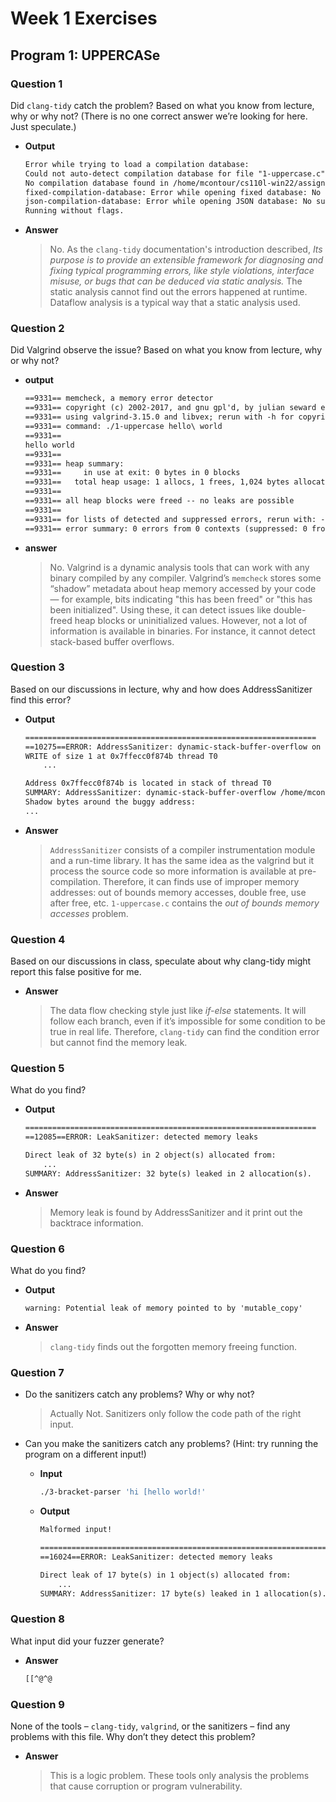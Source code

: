 # Week 1 Exercises

## Program 1: UPPERCASe

### Question 1

Did `clang-tidy` catch the problem? Based on what you know from lecture, why or why not? (There is no one correct answer we’re looking for here. Just speculate.)

- **Output**

    ```txt
    Error while trying to load a compilation database:
    Could not auto-detect compilation database for file "1-uppercase.c"
    No compilation database found in /home/mcontour/cs110l-win22/assignments/week1 or any parent directory
    fixed-compilation-database: Error while opening fixed database: No such file or directory
    json-compilation-database: Error while opening JSON database: No such file or directory
    Running without flags.
    ```

- **Answer**

    > No. As the `clang-tidy` documentation's introduction described, _Its purpose is to provide an extensible framework for diagnosing and fixing typical programming errors, like style violations, interface misuse, or bugs that can be deduced via static analysis._ The static analysis cannot find out the errors happened at runtime. Dataflow analysis is a typical way that a static analysis used.

### Question 2

Did Valgrind observe the issue? Based on what you know from lecture, why or why not?

- **output**

    ```txt
    ==9331== memcheck, a memory error detector
    ==9331== copyright (c) 2002-2017, and gnu gpl'd, by julian seward et al.
    ==9331== using valgrind-3.15.0 and libvex; rerun with -h for copyright info
    ==9331== command: ./1-uppercase hello\ world
    ==9331==
    hello world
    ==9331==
    ==9331== heap summary:
    ==9331==     in use at exit: 0 bytes in 0 blocks
    ==9331==   total heap usage: 1 allocs, 1 frees, 1,024 bytes allocated
    ==9331==
    ==9331== all heap blocks were freed -- no leaks are possible
    ==9331==
    ==9331== for lists of detected and suppressed errors, rerun with: -s
    ==9331== error summary: 0 errors from 0 contexts (suppressed: 0 from 0)
    ```

- **answer**

    > No. Valgrind is a dynamic analysis tools that can work with any binary compiled by any compiler. Valgrind’s `memcheck` stores some “shadow” metadata about heap memory accessed by your code — for example, bits indicating "this has been freed" or "this has been initialized". Using these, it can detect issues like double-freed heap blocks or uninitialized values. However, not a lot of information is available in binaries. For instance, it cannot detect stack-based buffer overflows.

### Question 3

Based on our discussions in lecture, why and how does AddressSanitizer find this error?

- **Output**

    ```txt
    =================================================================
    ==10275==ERROR: AddressSanitizer: dynamic-stack-buffer-overflow on address 0x7ffecc0f874b at pc 0x0000004c32dc bp 0x7ffecc0f8680 sp 0x7ffecc0f8678
    WRITE of size 1 at 0x7ffecc0f874b thread T0
        ...

    Address 0x7ffecc0f874b is located in stack of thread T0
    SUMMARY: AddressSanitizer: dynamic-stack-buffer-overflow /home/mcontour/cs110l-win22/assignments/week1/1-uppercase.c:9:17 in my_strcpy
    Shadow bytes around the buggy address:
    ...
    ```

- **Answer**

    > `AddressSanitizer` consists of a compiler instrumentation module and a run-time library. It has the same idea as the valgrind but it process the source code so more information is available at pre-compilation. Therefore, it can finds use of improper memory addresses: out of bounds memory accesses, double free, use after free, etc. `1-uppercase.c` contains the _out of bounds memory accesses_ problem.

### Question 4

Based on our discussions in class, speculate about why clang-tidy might report this false positive for me.

- **Answer**

  > The data flow checking style just like _if-else_ statements. It will follow each branch, even if it’s impossible for some condition to be true in real life. Therefore, `clang-tidy` can find the condition error but cannot find the memory leak.

### Question 5

What do you find?

- **Output**

    ```txt
    =================================================================
    ==12085==ERROR: LeakSanitizer: detected memory leaks

    Direct leak of 32 byte(s) in 2 object(s) allocated from:
        ...
    SUMMARY: AddressSanitizer: 32 byte(s) leaked in 2 allocation(s).
    ```

- **Answer**

    > Memory leak is found by AddressSanitizer and it print out the backtrace information.

### Question 6

What do you find?

- **Output**

    ```txt
    warning: Potential leak of memory pointed to by 'mutable_copy'
    ```

- **Answer**

    > `clang-tidy` finds out the forgotten memory freeing function.

### Question 7

- Do the sanitizers catch any problems? Why or why not?
    > Actually Not. Sanitizers only follow the code path of the right input.
- Can you make the sanitizers catch any problems? (Hint: try running the program on a different input!)
  - **Input**

    ```bash
    ./3-bracket-parser 'hi [hello world!'
    ```

  - **Output**

    ```txt
    Malformed input!

    =================================================================
    ==16024==ERROR: LeakSanitizer: detected memory leaks

    Direct leak of 17 byte(s) in 1 object(s) allocated from:
        ...
    SUMMARY: AddressSanitizer: 17 byte(s) leaked in 1 allocation(s).
    ```

### Question 8

What input did your fuzzer generate?

- **Answer**

    ```txt
    [[^@^@
    ```

### Question 9

None of the tools – `clang-tidy`, `valgrind`, or the sanitizers – find any problems with this file. Why don’t they detect this problem?

- **Answer**
    > This is a logic problem. These tools only analysis the problems that cause corruption or program vulnerability.
